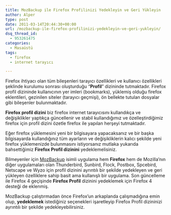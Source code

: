 ```yaml
---
title: MozBackup ile Firefox Profilinizi Yedekleyin ve Geri Yükleyin
author: Alper
type: post
date: 2011-03-14T20:44:30+00:00
url: /mozbackup-ile-firefox-profilinizi-yedekleyin-ve-geri-yukleyin/
dsq_thread_id:
  - 953261475
categories:
  - Masaüstü
tags:
  - firefox
  - internet tarayıcı

---
```

Firefox ihtiyacı olan tüm bileşenleri tarayıcı özellikleri ve kullanıcı özellikleri şeklinde kurulumu sonrası oluşturduğu &#8220;**Profil**&#8221; dizininde tutmaktadır. Firefox profil dizininde kullanıcının yer imleri (bookmarks), yüklemiş olduğu firefox eklentileri, gezinilen siteler (tarayıcı geçmişi), ön bellekte tutulan dosyalar gibi bileşenler bulunmaktadır.

**Firefox profil dizini** biz firefox internet tarayıcısını kullandıkça ve değişiklikler yaptıkça güncellenir ve stabil kullandığımız ve özelleştirdiğimiz firefox için profil dizini özetle firefox ile yapılan herşeyi tutmaktadır.

Eğer firefox yüklemesini yeni bir bilgisayara yapacaksanız ve bir başka bilgisayarda kullandığınız tüm ayarların ve değişikliklerin kalıcı şekilde yeni firefox yüklemenizde bulunmasını istiyorsanız mutlaka yukarıda bahsettiğimiz **Firefox Profil dizinini** yedeklemelisiniz.

Bilmeyenler için <a href="http://mozbackup.jasnapaka.com/" target="_blank">MozBackup</a> isimli uygulama hem **Firefox** hem de Mozilla&#8217;nın diğer uygulamaları olan Thunderbird, Sunbird, Flock, Postbox, Spcebird, Netscape ve Wyzo için profil dizinini ayrıntılı bir şekilde yedekleyen ve geri yükleyen özelliklere sahip basit ama kullanışlı bir uygulama. Son güncelleme ile Firefox 4 geçişinde **Firefox Profil** dizinini yedeklemek için Firefox 4 desteği de eklenmiş.

MozBackup çalıştırmadan önce Firefox&#8217;un arkaplanda çalışmadığına emin olup, **yedeklemek** istediğiniz seçenekleri işaretleyip Firefox Profil dizininizi ayrıntılı bir şekilde yedekleyebilirsiniz.